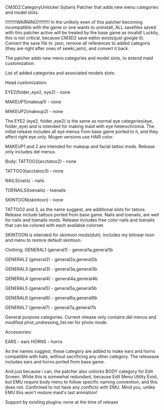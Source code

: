 CM3D2.CategoryUnlocker
Sybaris Patcher that adds new menu categories and model slots.


!!!!!!!!!WARNING!!!!!!!!!!
In the unlikely even of this patcher becoming incompatible with the game or one wants to uninstall, ALL savefiles saved with this patcher active will be treated by the base game as invalid!
Luckily, this is not critical, because CM3D2 save editor exists(just google it). Convert the save file to .json, remove all references to added categoris (they are right after ones of seieki_ashi), and convert it back.


The patcher adds new menu categories and model slots, to extend maid customization.

List of added categories and associated models slots:

Head customization:

EYE2(folder_eye2, eye2) - none

MAKEUP1(makeup1) - none

MAKEUP2(makeup2) - none

The EYE2 (eye2, folder_eye2) is the same as normal eye categories(eye, folder_eye) and is intended for making maid with eye heterochromia. The initial release includes all eye menus from base game ported to it, and they affect right eye only. Mugen versions use HAIR color.

MAKEUP1 and 2  are intended for makeup and facial tattoo mods. Release only includes del menus.

Body:
TATTOO2(acctatoo2) - none

TATTOO3(acctatoo3) - none

NAILS(nails) - nails

TOENAILS(toenails) - toenails

SKINTOON(skintoon) - none
    
TATTOO2 and 3, as the name suggest, are additional slots for tatoos. Release include tattoos ported from base game.
Nails and toenails, are well for nails and toenails mods. Release includes free color nails and toenails that can be colored with each available colorset.

SKINTOON is intended for skintoon mods(duh). Includes my bilinear toon and menu to restore default skintoon.

Clothing:
GENERAL1 (general1) - general1a,general1b

GENERAL2 (general2) - general2a,general2b

GENERAL3 (general3) - general3a,general3b

GENERAL4 (general4) - general4a,general4b

GENERAL5 (general5) - general5a,general5b

GENERAL6 (general6) - general6a,general6b

GENERAL7 (general7) - general7a,general7b
    
General purpose categories. Current release only contains del menus and modified phot_undressing_list.nei for photo mode.

Accessories:

EARS - ears
HORNS - horns

As the names suggest, these category are added to make ears and horns compatible with hats, without sacrificing any other category. The relesease includes ears and horns ported from base game.

And just because i can, the patcher also unlocks BODY category for Edit Screen. While this is somewhat redundant, because Edit Menu Utility Exist, but EMU require body menu to follow specific naming convention, and this does not.
Confirmed to not have any conflicts with EMU. Mind you, unlike EMU this won't restore maid's last animation!

Support by existing plugins:
none at the time of release
